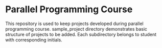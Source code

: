 Parallel Programming Course
===========================

This repository is used to keep projects developed during parallel programming course.
sample_project directory demonstrates basic structure of projects to be added.
Each subdirectory belongs to student with corresponding initials.
